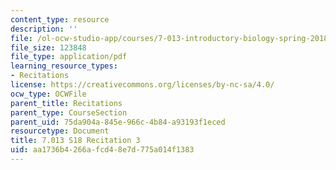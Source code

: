 ```yaml
---
content_type: resource
description: ''
file: /ol-ocw-studio-app/courses/7-013-introductory-biology-spring-2018/aa1736b4266afcd48e7d775a014f1383_MIT7_013s18R3Q.pdf
file_size: 123848
file_type: application/pdf
learning_resource_types:
- Recitations
license: https://creativecommons.org/licenses/by-nc-sa/4.0/
ocw_type: OCWFile
parent_title: Recitations
parent_type: CourseSection
parent_uid: 75da904a-845e-966c-4b84-a93193f1eced
resourcetype: Document
title: 7.013 S18 Recitation 3
uid: aa1736b4-266a-fcd4-8e7d-775a014f1383
---
```

